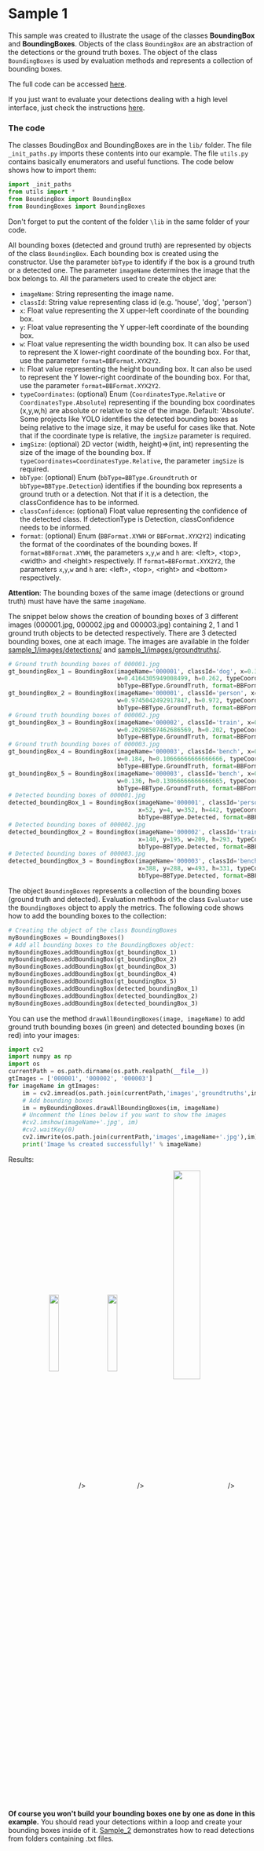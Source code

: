 # Sample 1

This sample was created to illustrate the usage of the classes **BoundingBox** and **BoundingBoxes**. Objects of the class `BoundingBox` are an abstraction of the detections or the ground truth boxes. The object of the class `BoundingBoxes` is used by evaluation methods and represents a collection of bounding boxes.

The full code can be accessed [here](https://github.com/rafaelpadilla/Object-Detection-Metrics/blob/master/samples/sample_1/sample_1.py).

If you just want to evaluate your detections dealing with a high level interface, just check the instructions [here](https://github.com/rafaelpadilla/Object-Detection-Metrics/blob/master/README.md#how-to-use-this-project).

### The code

The classes BoudingBox and BoundingBoxes are in the `lib/` folder. The file `_init_paths.py` imports these contents into our example. The file `utils.py` contains basically enumerators and useful functions. The code below shows how to import them:  

```python
import _init_paths
from utils import *
from BoundingBox import BoundingBox
from BoundingBoxes import BoundingBoxes
```
Don't forget to put the content of the folder `\lib` in the same folder of your code.

All bounding boxes (detected and ground truth) are represented by objects of the class `BoundingBox`. Each bounding box is created using the constructor. Use the parameter `bbType` to identify if the box is a ground truth or a detected one. The parameter `imageName` determines the image that the box belongs to. All the parameters used to create the object are:  

* `imageName`: String representing the image name.
* `classId`: String value representing class id (e.g. 'house', 'dog', 'person')
* `x`: Float value representing the X upper-left coordinate of the bounding box.
* `y`: Float value representing the Y upper-left coordinate of the bounding box.
* `w`: Float value representing the width bounding box. It can also be used to represent the X lower-right coordinate of the bounding box. For that, use the parameter `format=BBFormat.XYX2Y2`.
* `h`: Float value representing the height bounding box. It can also be used to represent the Y lower-right coordinate of the bounding box. For that, use the parameter `format=BBFormat.XYX2Y2`.
* `typeCoordinates`: (optional) Enum (`CoordinatesType.Relative` or `CoordinatesType.Absolute`) representing if the bounding box coordinates (x,y,w,h) are absolute or relative to size of the image. Default: 'Absolute'. Some projects like YOLO identifies the detected bounding boxes as being relative to the image size, it may be useful for cases like that. Note that if the coordinate type is relative, the `imgSize` parameter is required.
* `imgSize`: (optional) 2D vector (width, height)=>(int, int) representing the size of the image of the bounding box. If `typeCoordinates=CoordinatesType.Relative`, the parameter `imgSize` is required.
* `bbType`: (optional) Enum (`bbType=BBType.Groundtruth` or `bbType=BBType.Detection`) identifies if the bounding box represents a ground truth or a detection. Not that if it is a detection, the classConfidence has to be informed.
* `classConfidence`: (optional) Float value representing the confidence of the detected class. If detectionType is Detection, classConfidence needs to be informed.
* `format`: (optional) Enum (`BBFormat.XYWH` or `BBFormat.XYX2Y2`) indicating the format of the coordinates of the bounding boxes. If `format=BBFormat.XYWH`, the parameters `x`,`y`,`w` and `h` are: \<left>, \<top>, \<width> and \<height> respectively. If `format=BBFormat.XYX2Y2`, the parameters `x`,`y`,`w` and `h` are: \<left>, \<top>, \<right> and \<bottom> respectively.

**Attention**: The bounding boxes of the same image (detections or ground truth) must have have the same `imageName`. 

The snippet below shows the creation of bounding boxes of 3 different images (000001.jpg, 000002.jpg and 000003.jpg) containing 2, 1 and 1 ground truth objects to be detected respectively. There are 3 detected bounding boxes, one at each image. The images are available in the folder [sample_1/images/detections/](https://github.com/rafaelpadilla/Object-Detection-Metrics/tree/master/samples/sample_1/images/detections) and [sample_1/images/groundtruths/](https://github.com/rafaelpadilla/Object-Detection-Metrics/tree/master/samples/sample_1/images/groundtruths).

```python
# Ground truth bounding boxes of 000001.jpg
gt_boundingBox_1 = BoundingBox(imageName='000001', classId='dog', x=0.34419263456090654, y=0.611, 
                               w=0.4164305949008499, h=0.262, typeCoordinates=CoordinatesType.Relative,
                               bbType=BBType.GroundTruth, format=BBFormat.XYWH, imgSize=(353,500))
gt_boundingBox_2 = BoundingBox(imageName='000001', classId='person', x=0.509915014164306, y=0.51, 
                               w=0.9745042492917847, h=0.972, typeCoordinates=CoordinatesType.Relative,
                               bbType=BBType.GroundTruth, format=BBFormat.XYWH, imgSize=(353,500))
# Ground truth bounding boxes of 000002.jpg
gt_boundingBox_3 = BoundingBox(imageName='000002', classId='train', x=0.5164179104477612, y=0.501, 
                               w=0.20298507462686569, h=0.202, typeCoordinates=CoordinatesType.Relative,
                               bbType=BBType.GroundTruth, format=BBFormat.XYWH, imgSize=(335,500))
# Ground truth bounding boxes of 000003.jpg
gt_boundingBox_4 = BoundingBox(imageName='000003', classId='bench', x=0.338, y=0.4666666666666667, 
                               w=0.184, h=0.10666666666666666, typeCoordinates=CoordinatesType.Relative, 
                               bbType=BBType.GroundTruth, format=BBFormat.XYWH, imgSize=(500,375))
gt_boundingBox_5 = BoundingBox(imageName='000003', classId='bench', x=0.546, y=0.48133333333333334,
                               w=0.136, h=0.13066666666666665, typeCoordinates=CoordinatesType.Relative,
                               bbType=BBType.GroundTruth, format=BBFormat.XYWH, imgSize=(500,375))
# Detected bounding boxes of 000001.jpg
detected_boundingBox_1 = BoundingBox(imageName='000001', classId='person', classConfidence= 0.893202, 
                                     x=52, y=4, w=352, h=442, typeCoordinates=CoordinatesType.Absolute, 
                                     bbType=BBType.Detected, format=BBFormat.XYX2Y2, imgSize=(353,500))
# Detected bounding boxes of 000002.jpg
detected_boundingBox_2 = BoundingBox(imageName='000002', classId='train', classConfidence=0.863700, 
                                     x=140, y=195, w=209, h=293, typeCoordinates=CoordinatesType.Absolute,
                                     bbType=BBType.Detected, format=BBFormat.XYX2Y2, imgSize=(335,500))
# Detected bounding boxes of 000003.jpg
detected_boundingBox_3 = BoundingBox(imageName='000003', classId='bench', classConfidence=0.278000, 
                                     x=388, y=288, w=493, h=331, typeCoordinates=CoordinatesType.Absolute,
                                     bbType=BBType.Detected, format=BBFormat.XYX2Y2, imgSize=(500,375))
```

The object `BoundingBoxes` represents a collection of the bounding boxes (ground truth and detected). Evaluation methods of the class `Evaluator` use the `BoundingBoxes` object to apply the metrics. The following code shows how to add the bounding boxes to the collection:

```python
# Creating the object of the class BoundingBoxes 
myBoundingBoxes = BoundingBoxes()
# Add all bounding boxes to the BoundingBoxes object:
myBoundingBoxes.addBoundingBox(gt_boundingBox_1)
myBoundingBoxes.addBoundingBox(gt_boundingBox_2)
myBoundingBoxes.addBoundingBox(gt_boundingBox_3)
myBoundingBoxes.addBoundingBox(gt_boundingBox_4)
myBoundingBoxes.addBoundingBox(gt_boundingBox_5)
myBoundingBoxes.addBoundingBox(detected_boundingBox_1)
myBoundingBoxes.addBoundingBox(detected_boundingBox_2)
myBoundingBoxes.addBoundingBox(detected_boundingBox_3)
```

You can use the method `drawAllBoundingBoxes(image, imageName)` to add ground truth bounding boxes (in green) and detected bounding boxes (in red) into your images:

```python
import cv2
import numpy as np
import os
currentPath = os.path.dirname(os.path.realpath(__file__))
gtImages = ['000001', '000002', '000003']
for imageName in gtImages:
    im = cv2.imread(os.path.join(currentPath,'images','groundtruths',imageName)+'.jpg')
    # Add bounding boxes
    im = myBoundingBoxes.drawAllBoundingBoxes(im, imageName)
    # Uncomment the lines below if you want to show the images
    #cv2.imshow(imageName+'.jpg', im)
    #cv2.waitKey(0)
    cv2.imwrite(os.path.join(currentPath,'images',imageName+'.jpg'),im)
    print('Image %s created successfully!' % imageName)
```

Results: 

<!--- Images with bounding boxes --->
<p align="center">
<img src="https://github.com/rafaelpadilla/Object-Detection-Metrics/blob/master/samples/sample_1/images/000001.jpg"   width="20%" align="center"/>/>
<img src="https://github.com/rafaelpadilla/Object-Detection-Metrics/blob/master/samples/sample_1/images/000002.jpg" width="20%" align="center"/>/>
<img src="https://github.com/rafaelpadilla/Object-Detection-Metrics/blob/master/samples/sample_1/images/000003.jpg" width="33%" align="center"/>/>
  </p>

**Of course you won't build your bounding boxes one by one as done in this example.** You should read your detections within a loop and create your bounding boxes inside of it. [Sample_2](https://github.com/rafaelpadilla/Object-Detection-Metrics/tree/master/samples/sample_2) demonstrates how to read detections from folders containing .txt files.
